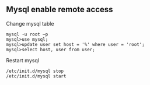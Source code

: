 ## Mysql enable remote access
Change mysql table
```shell script
mysql -u root –p
mysql>use mysql;
mysql>update user set host = '%' where user = 'root';
mysql>select host, user from user;
```
Restart mysql
```shell script
/etc/init.d/mysql stop
/etc/init.d/mysql start
``` 